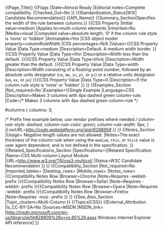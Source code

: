 {{Page_Title}}
{{Flags
|State=Almost Ready
|Editorial notes=Complete compatibility.
|Checked_Out=No
}}
{{Standardization_Status|W3C Candidate Recommendation}}
{{API_Name}}
{{Summary_Section|Specifies the width of the rule between columns.}}
{{CSS Property
|Initial value=medium
|Applies to=multi-column elements
|Inherited=No
|Media=visual
|Computed value=absolute length; ‘0’ if the column rule style is ‘none’ or ‘hidden’
|Animatable=Yes
|CSS object model property=columnRuleWidth
|CSS percentages=N/A
|Values={{CSS Property Value
|Data Type=medium
|Description=Default. A medium width border.
}}{{CSS Property Value
|Data Type=thin
|Description=Width less than the default.
}}{{CSS Property Value
|Data Type=thick
|Description=Width greater than the default.
}}{{CSS Property Value
|Data Type=width
|Description=Width consisting of a floating-point number, followed by an absolute units designator (<code>cm</code>, <code>mm</code>, <code>in</code>, <code>pt</code>, or <code>pc</code>) or a relative units designator (<code>em</code>, <code>ex</code>, or <code>px</code>)
}}{{CSS Property Value
|Data Type=0
|Description=If the column rule style is ‘none’ or ‘hidden’
}}
}}
{{Examples_Section
|Not_required=No
|Examples={{Single Example
|Language=CSS
|Description=Makes 3 columns with 4px dashed green column-rule.
|Code=/*
Makes 3 columns with 4px dashed green column-rule
*/

#columns {
  columns: 3;
  
  /* Prefix free example below, use vendor prefixes where needed */
  column-rule-style: dashed;
  column-rule-color: green;
  column-rule-width: 5px;
}
|LiveURL=http://code.webplatform.org/gist/6288958
}}
}}
{{Notes_Section
|Usage=* Negative length values are not allowed.
|Notes=The exact thickness of the column rule when using the <code>medium</code>, <code>thin</code>, or <code>thick</code> value is user agent dependent, and is not defined in the specification.
}}
{{Related_Specifications_Section
|Specifications={{Related Specification
|Name=CSS Multi-column Layout Module
|URL=http://www.w3.org/TR/css3-multicol/
|Status=W3C Candidate Recommendation
}}
}}
{{Compatibility_Section
|Not_required=No
|Imported_tables=
|Desktop_rows=
|Mobile_rows=
|Notes_rows={{Compatibility Notes Row
|Browser=Chrome
|Note=Requires -webkit- prefix
}}{{Compatibility Notes Row
|Browser=Safari
|Note=Requires -webkit- prefix
}}{{Compatibility Notes Row
|Browser=Opera
|Note=Requires -webkit- prefix
}}{{Compatibility Notes Row
|Browser=Firefox
|Note=Requires -moz- prefix
}}
}}
{{See_Also_Section
|Topic_clusters=Multi-Column
}}
{{Topics|CSS}}
{{External_Attribution
|Is_CC-BY-SA=No
|Sources=MSDN
|MSDN_link=[http://msdn.microsoft.com/en-us/library/ie/hh828809%28v=vs.85%29.aspx Windows Internet Explorer API reference]
}}